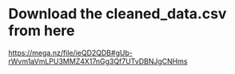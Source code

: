 # Download the cleaned_data.csv from here

<https://mega.nz/file/ieQD2QDB#gUb-rWvm1aVmLPU3MMZ4X17nGg3Qf7UTvDBNJgCNHms>
